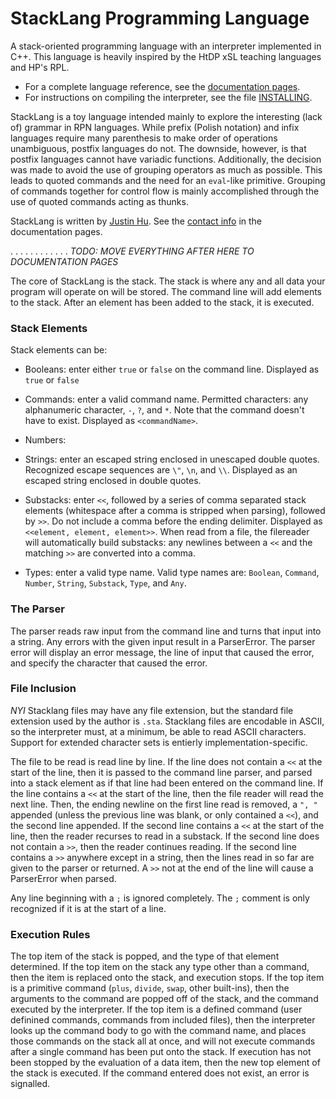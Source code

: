 # StackLang Programming Language

A stack-oriented programming language with an interpreter implemented in C++. This language is heavily inspired by the HtDP xSL teaching languages and HP's RPL.

* For a complete language reference, see the [documentation pages](https://justinhuprime.github.io/StackLang/index.html).
* For instructions on compiling the interpreter, see the file [INSTALLING](https://github.com/JustinHuPrime/StackLang/blob/dev/INSTALLING).

StackLang is a toy language intended mainly to explore the interesting (lack of) grammar in RPN languages. While prefix (Polish notation) and infix languages require many parenthesis to make order of operations unambiguous, postfix languages do not. The downside, however, is that postfix languages cannot have variadic functions. Additionally, the decision was made to avoid the use of grouping operators as much as possible. This leads to quoted commands and the need for an `eval`-like primitive. Grouping of commands together for control flow is mainly accomplished through the use of quoted commands acting as thunks.

StackLang is written by [Justin Hu](mailto:justin.hu@alumni.ubc.ca). See the [contact info](https://justinhuprime.github.io/StackLang/index.html#about) in the documentation pages.

.
.
.
.
.
.
.
.
.
.
.
.
*TODO: MOVE EVERYTHING AFTER HERE TO DOCUMENTATION PAGES*

The core of StackLang is the stack. The stack is where any and all data your program will operate on will be stored. The command line will add elements to the stack. After an element has been added to the stack, it is executed.

### Stack Elements

Stack elements can be:

* Booleans: enter either `true` or `false` on the command line. Displayed as `true` or `false`

* Commands: enter a valid command name. Permitted characters: any alphanumeric character, `-`, `?`, and `*`. Note that the command doesn't have to exist. Displayed as `<commandName>`.

* Numbers:

* Strings: enter an escaped string enclosed in unescaped double quotes. Recognized escape sequences are `\"`, `\n`, and `\\`. Displayed as an escaped string enclosed in double quotes.

* Substacks: enter `<<`, followed by a series of comma separated stack elements (whitespace after a comma is stripped when parsing), followed by `>>`. Do not include a comma before the ending delimiter. Displayed as `<<element, element, element>>`. When read from a file, the filereader will automatically build substacks: any newlines between a `<<` and the matching `>>` are converted into a comma.

* Types: enter a valid type name. Valid type names are: `Boolean`, `Command`, `Number`, `String`, `Substack`, `Type`, and `Any`.

### The Parser

The parser reads raw input from the command line and turns that input into a string. Any errors with the given input result in a ParserError. The parser error will display an error message, the line of input that caused the error, and specify the character that caused the error.

### File Inclusion

*NYI*
Stacklang files may have any file extension, but the standard file extension used by the author is `.sta`. Stacklang files are encodable in ASCII, so the interpreter must, at a minimum, be able to read ASCII characters. Support for extended character sets is entierly implementation-specific.

The file to be read is read line by line. If the line does not contain a `<<` at the start of the line, then it is passed to the command line parser, and parsed into a stack element as if that line had been entered on the command line. If the line contains a `<<` at the start of the line, then the file reader will read the next line. Then, the ending newline on the first line read is removed, a `", "` appended (unless the previous line was blank, or only contained a `<<`), and the second line appended. If the second line contains a `<<` at the start of the line, then the reader recurses to read in a substack. If the second line does not contain a `>>`, then the reader continues reading. If the second line contains a `>>` anywhere except in a string, then the lines read in so far are given to the parser or returned. A `>>` not at the end of the line will cause a ParserError when parsed.

Any line beginning with a `;` is ignored completely. The `;` comment is only recognized if it is at the start of a line.

### Execution Rules

The top item of the stack is popped, and the type of that element determined. If the top item on the stack any type other than a command, then the item is replaced onto the stack, and execution stops. If the top item is a primitive command (`plus`, `divide`, `swap`, other built-ins), then the arguments to the command are popped off of the stack, and the command executed by the interpreter. If the top item is a defined command (user definined commands, commands from included files), then the interpreter looks up the command body to go with the command name, and places those commands on the stack all at once, and will not execute commands after a single command has been put onto the stack. If execution has not been stopped by the evaluation of a data item, then the new top element of the stack is executed. If the command entered does not exist, an error is signalled.
